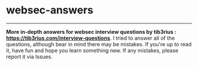 # websec-answers
---
**More in-depth answers for websec interview questions by tib3rius : https://tib3rius.com/interview-questions**. I tried to answer all of the questions, although bear in mind there may be mistakes. If you're up to read it, have fun and hope you learn something new. If any mistakes, please report it via Issues.
